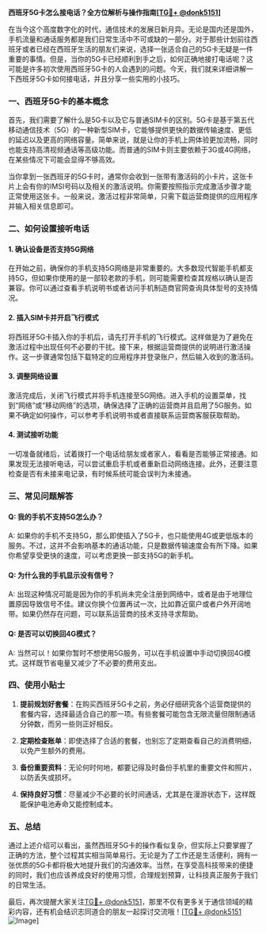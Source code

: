 **西班牙5G卡怎么接电话？全方位解析与操作指南[[TG💪+ @donk5151](https://t.me/s/donk5151)]**

在当今这个高度数字化的时代，通信技术的发展日新月异。无论是国内还是国外，手机流量和通话服务都是我们日常生活中不可或缺的一部分。对于那些计划前往西班牙或者已经在西班牙生活的朋友们来说，选择一张适合自己的5G卡无疑是一件重要的事情。但是，当你的5G卡已经顺利到手之后，如何正确地接打电话呢？这可能是许多初次使用西班牙5G卡的人会遇到的问题。今天，我们就来详细讲解一下西班牙5G卡如何接电话，并且分享一些实用的小技巧。

### 一、西班牙5G卡的基本概念

首先，我们需要了解什么是5G卡以及它与普通SIM卡的区别。5G卡是基于第五代移动通信技术（5G）的一种新型SIM卡，它能够提供更快的数据传输速度、更低的延迟以及更高的网络容量。简单来说，就是让你的手机上网体验更加流畅，同时也能支持高清视频通话等高级功能。而普通的SIM卡则主要依赖于3G或4G网络，在某些情况下可能会显得不够高效。

当你拿到一张西班牙的5G卡时，通常你会收到一张带有激活码的小卡片，这张卡片上会有你的IMSI号码以及相关的激活说明。你需要按照指示完成激活步骤才能正常使用这张卡。一般来说，激活过程非常简单，只需下载运营商提供的应用程序并输入相关信息即可。

### 二、如何设置接听电话

#### 1. 确认设备是否支持5G网络

在开始之前，确保你的手机支持5G网络是非常重要的。大多数现代智能手机都支持5G，但如果你使用的是一部较老款的手机，则可能需要检查其规格以确认是否兼容。你可以通过查看手机说明书或者访问手机制造商官网查询具体型号的支持情况。

#### 2. 插入SIM卡并开启飞行模式

将西班牙5G卡插入你的手机后，请先打开手机的飞行模式。这样做是为了避免在激活过程中出现任何不必要的干扰。接下来，根据运营商提供的说明进行激活操作。这一步骤通常包括下载特定的应用程序并登录账户，然后输入收到的激活码。

#### 3. 调整网络设置

激活完成后，关闭飞行模式并将手机连接至5G网络。进入手机的设置菜单，找到“网络”或“移动网络”的选项，确保选择了正确的运营商并且启用了5G服务。如果不确定如何操作，可以参考手机说明书或者直接联系运营商客服获取帮助。

#### 4. 测试接听功能

一切准备就绪后，试着拨打一个电话给朋友或者家人，看看是否能够正常接通。如果发现无法接听电话，可以尝试重启手机或者重新启动网络连接。此外，还要注意检查是否有未接来电记录，有时候系统可能会误判为未接通。

### 三、常见问题解答

#### Q: 我的手机不支持5G怎么办？

A: 如果你的手机不支持5G，那么即使插入了5G卡，也只能使用4G或更低版本的服务。不过，这并不会影响基本的通话功能，只是数据传输速度会有所下降。如果你希望享受更快的速度，可以考虑更换一部支持5G的新手机。

#### Q: 为什么我的手机显示没有信号？

A: 出现这种情况可能是因为你的手机尚未完全注册到网络中，或者是由于地理位置原因导致信号不佳。建议你换个位置再试一次，比如靠近窗户或者户外开阔地带。如果仍然存在问题，可以联系运营商的技术支持寻求帮助。

#### Q: 是否可以切换回4G模式？

A: 当然可以！如果你暂时不想使用5G服务，可以在手机设置中手动切换回4G模式。这样既节省电量又减少了不必要的费用支出。

### 四、使用小贴士

1. **提前规划好套餐**：在购买西班牙5G卡之前，务必仔细研究各个运营商提供的套餐内容，选择最适合自己的那一项。有些套餐可能包含无限流量但限制通话分钟数，而另一些则正好相反。
   
2. **定期检查账单**：即使选择了合适的套餐，也别忘了定期查看自己的消费明细，以免产生额外的费用。

3. **备份重要资料**：无论何时何地，都要记得及时备份手机里的重要文件和照片，以防丢失或损坏。

4. **保持良好习惯**：尽量减少不必要的长时间通话，尤其是在漫游状态下，这样既能保护电池寿命又能控制成本。

### 五、总结

通过上述介绍可以看出，虽然西班牙5G卡的操作看似复杂，但实际上只要掌握了正确的方法，整个过程其实相当简单易行。无论是为了工作还是生活便利，拥有一张优质的5G卡都将极大地提升我们的沟通效率。当然，在享受高科技带来的便捷的同时，我们也应该养成良好的使用习惯，合理规划预算，让科技真正服务于我们的日常生活。

最后，再次提醒大家关注[TG💪+ @donk5151](https://t.me/s/donk5151)，那里不仅有更多关于通信领域的精彩内容，还有机会结识志同道合的朋友一起探讨交流哦！[[TG💪+ @donk5151](https://t.me/s/donk5151) ![Image](https://i.postimg.cc/rwNCRYN7/Snipaste-2025-04-30-17-27-05.png)]